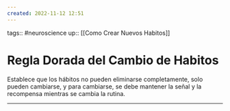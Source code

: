 ```yaml
---
created: 2022-11-12 12:51
---
```

tags:: #neuroscience 
up:: [[Como Crear Nuevos Habitos]]
# Regla Dorada del Cambio de Habitos
Establece que los hábitos no pueden eliminarse completamente, solo pueden cambiarse, y para cambiarse, se debe mantener la señal y la recompensa mientras se cambia la rutina.
___
